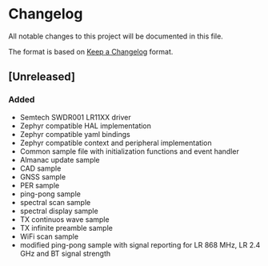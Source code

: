 # Changelog

All notable changes to this project will be documented in this file.

The format is based on [Keep a Changelog](https://keepachangelog.com/en/1.0.0/) format.

## [Unreleased]

### Added

- Semtech SWDR001 LR11XX driver
- Zephyr compatible HAL implementation
- Zephyr compatible yaml bindings
- Zephyr compatible context and peripheral implementation
- Common sample file with initialization functions and event handler
- Almanac update sample
- CAD sample
- GNSS sample
- PER sample
- ping-pong sample
- spectral scan sample
- spectral display sample
- TX continuos wave sample
- TX infinite preamble sample
- WiFi scan sample
- modified ping-pong sample with signal reporting for LR 868 MHz, LR 2.4 GHz and BT signal strength
